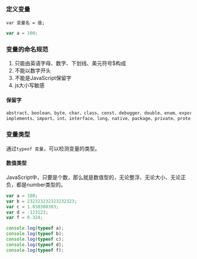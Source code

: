 ### 定义变量
`var 变量名 = 值;`  

```js
var a = 100;
```

### 变量的命名规范
1. 只能由英语字母、数字、下划线、美元符号$构成
2. 不能以数字开头
3. 不能是JavaScript保留字
4. js大小写敏感

#### 保留字
```js
abstract、boolean、byte、char、class、const、debugger、double、enum、export、extends、final、float、gotoimplements、import、int、interface、long、native、package、private、protected、public、short、static、super、synchronized、throws、transient、volatile
```

### 变量类型
通过`typeof 变量`，可以检测变量的类型。
#### 数值类型
JavaScript中，只要是个数，那么就是数值型的，无论整浮、无论大小、无论正负，都是number类型的。  

```js
var a = 100;
var b = 232323232323232323;
var c = 1.030300303;
var d = -123123;
var f = 0.324;

console.log(typeof a);
console.log(typeof b);
console.log(typeof c);
console.log(typeof d);
console.log(typeof f);
```